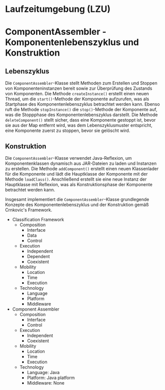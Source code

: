 # Laufzeitumgebung (LZU)



# ComponentAssembler - Komponentenlebenszyklus und Konstruktion


## Lebenszyklus
Die `ComponentAssembler`-Klasse stellt Methoden zum Erstellen und Stoppen von Komponenteninstanzen bereit sowie zur Überprüfung des Zustands von Komponenten. Die Methode `createInstance()` erstellt einen neuen Thread, um die `start()`-Methode der Komponente aufzurufen, was als Startphase des Komponentenlebenszyklus betrachtet werden kann. Ebenso ruft die Methode `stopInstance()` die `stop()`-Methode der Komponente auf, was die Stoppphase des Komponentenlebenszyklus darstellt. 
Die Methode `deleteComponent()` stellt sicher, dass eine Komponente gestoppt ist, bevor sie aus der Map entfernt wird, was dem Lebenszyklusmuster entspricht, eine Komponente zuerst zu stoppen, bevor sie gelöscht wird.

## Konstruktion
Die `ComponentAssembler`-Klasse verwendet Java-Reflexion, um Komponentenklassen dynamisch aus JAR-Dateien zu laden und Instanzen zu erstellen. Die Methode `addComponent()` erstellt einen neuen Klassenlader für die Komponente und lädt die Hauptklasse der Komponente mit der Methode `loadClass()`. Anschließend erstellt sie eine neue Instanz der Hauptklasse mit Reflexion, was als Konstruktionsphase der Komponente betrachtet werden kann.

Insgesamt implementiert die `ComponentAssembler`-Klasse grundlegende Konzepte des Komponentenlebenszyklus und der Konstruktion gemäß Crnkovic's Framework.



- Classification Framework
    - Composition
        - Interface
        - Data
        - Control
    - Execution
        - Independent
        - Dependent
        - Coexistent
    - Mobility
        - Location
        - Time
        - Execution
    - Technology
        - Language
        - Platform
        - Middleware
- Component Assembler
    - Composition
        - Interface
        - Control
    - Execution
        - Independent
        - Coexistent
    - Mobility
        - Location
        - Time
        - Execution
    - Technology
        - Language: Java
        - Platform: Java platform
        - Middleware: None

